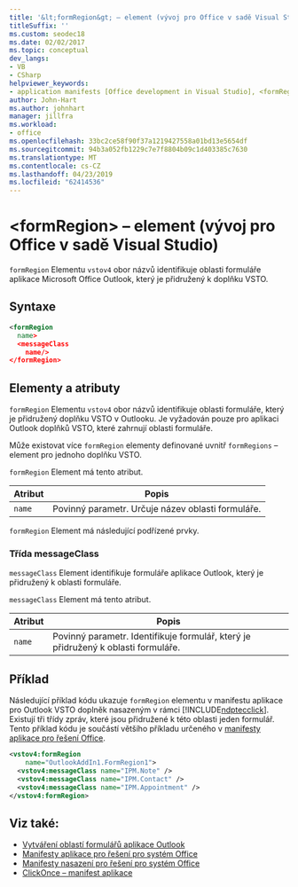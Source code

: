 ```yaml
---
title: '&lt;formRegion&gt; – element (vývoj pro Office v sadě Visual Studio)'
titleSuffix: ''
ms.custom: seodec18
ms.date: 02/02/2017
ms.topic: conceptual
dev_langs:
- VB
- CSharp
helpviewer_keywords:
- application manifests [Office development in Visual Studio], <formRegion> element
author: John-Hart
ms.author: johnhart
manager: jillfra
ms.workload:
- office
ms.openlocfilehash: 33bc2ce58f90f37a1219427558a01bd13e5654df
ms.sourcegitcommit: 94b3a052fb1229c7e7f8804b09c1d403385c7630
ms.translationtype: MT
ms.contentlocale: cs-CZ
ms.lasthandoff: 04/23/2019
ms.locfileid: "62414536"
---
```

# <a name="ltformregiongt-element-office-development-in-visual-studio"></a>&lt;formRegion&gt; – element (vývoj pro Office v sadě Visual Studio)
  `formRegion` Elementu `vstov4` obor názvů identifikuje oblasti formuláře aplikace Microsoft Office Outlook, který je přidružený k doplňku VSTO.

## <a name="syntax"></a>Syntaxe

```xml
<formRegion
  name>
  <messageClass
    name/>
</formRegion>
```

## <a name="elements-and-attributes"></a>Elementy a atributy
 `formRegion` Elementu `vstov4` obor názvů identifikuje oblasti formuláře, který je přidružený doplňku VSTO v Outlooku. Je vyžadován pouze pro aplikaci Outlook doplňků VSTO, které zahrnují oblasti formuláře.

 Může existovat více `formRegion` elementy definované uvnitř `formRegions` – element pro jednoho doplňku VSTO.

 `formRegion` Element má tento atribut.

|Atribut|Popis|
|---------------|-----------------|
|`name`|Povinný parametr. Určuje název oblasti formuláře.|

 `formRegion` Element má následující podřízené prvky.

### <a name="messageclass"></a>Třída messageClass
 `messageClass` Element identifikuje formuláře aplikace Outlook, který je přidružený k oblasti formuláře.

 `messageClass` Element má tento atribut.

|Atribut|Popis|
|---------------|-----------------|
|`name`|Povinný parametr. Identifikuje formulář, který je přidružený k oblasti formuláře.|

## <a name="example"></a>Příklad
 Následující příklad kódu ukazuje `formRegion` elementu v manifestu aplikace pro Outlook VSTO doplněk nasazeným v rámci [!INCLUDE[ndptecclick](../vsto/includes/ndptecclick-md.md)]. Existují tři třídy zpráv, které jsou přidružené k této oblasti jeden formulář. Tento příklad kódu je součástí většího příkladu určeného v [manifesty aplikace pro řešení Office](../vsto/application-manifests-for-office-solutions.md).

```xml
<vstov4:formRegion
    name="OutlookAddIn1.FormRegion1">
  <vstov4:messageClass name="IPM.Note" />
  <vstov4:messageClass name="IPM.Contact" />
  <vstov4:messageClass name="IPM.Appointment" />
</vstov4:formRegion>
```

## <a name="see-also"></a>Viz také:

- [Vytváření oblastí formulářů aplikace Outlook](../vsto/creating-outlook-form-regions.md)
- [Manifesty aplikace pro řešení pro systém Office](../vsto/application-manifests-for-office-solutions.md)
- [Manifesty nasazení pro řešení pro systém Office](../vsto/deployment-manifests-for-office-solutions.md)
- [ClickOnce – manifest aplikace](../deployment/clickonce-application-manifest.md)